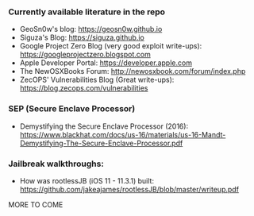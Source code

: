 ### Currently available literature in the repo

* GeoSn0w's blog: https://geosn0w.github.io
* Siguza's Blog: https://siguza.github.io
* Google Project Zero Blog (very good exploit write-ups): https://googleprojectzero.blogspot.com
* Apple Developer Portal: https://developer.apple.com
* The NewOSXBooks Forum: http://newosxbook.com/forum/index.php
* ZecOPS' Vulnerabilities Blog (Great write-ups): https://blog.zecops.com/vulnerabilities

### SEP (Secure Enclave Processor)

* Demystifying the Secure Enclave Processor (2016): https://www.blackhat.com/docs/us-16/materials/us-16-Mandt-Demystifying-The-Secure-Enclave-Processor.pdf

### Jailbreak walkthroughs:

* How was rootlessJB (iOS 11 - 11.3.1) built: https://github.com/jakeajames/rootlessJB/blob/master/writeup.pdf

MORE TO COME
